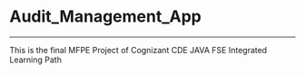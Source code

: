 # Audit_Management_App

-----------------------------
This is the final MFPE Project of Cognizant CDE JAVA FSE Integrated Learning Path
